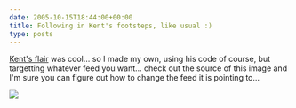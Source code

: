```yaml
---
date: 2005-10-15T18:44:00+00:00
title: Following in Kent's footsteps, like usual :)
type: posts
---
```

[Kent's flair](https://www.acmebinary.com/blogs/kent/archive/2005/10/07/273.aspx) was cool... so I made my own, using his code of course, but targetting whatever feed you want... check out the source of this image and I'm sure you can figure out how to change the feed it is pointing to...

<img src="http://eris1109.si-xios.info/FlairMaker.ashx?rss=http://blogs.duncanmackenzie.net/duncanma/Rss.aspx" border="0" />
